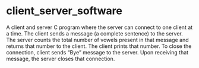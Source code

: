 # client_server_software

A client and server C program where the server can connect to one client at a time. The client sends a message (a complete sentence) to the server. The server counts the total number of vowels present in that message and returns that number to the client. The client prints that number. To close the connection, client sends “Bye” message to the server. Upon receiving that message, the server closes that connection.
